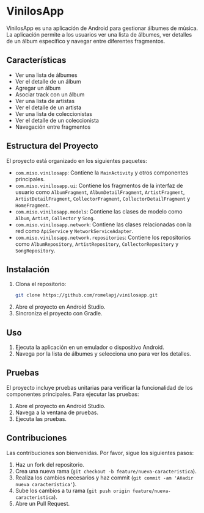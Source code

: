 # VinilosApp

VinilosApp es una aplicación de Android para gestionar álbumes de música. La aplicación permite a los usuarios ver una lista de álbumes, ver detalles de un álbum específico y navegar entre diferentes fragmentos.

## Características

- Ver una lista de álbumes
- Ver el detalle de un álbum
- Agregar un álbum
- Asociar track con un álbum
- Ver una lista de artistas
- Ver el detalle de un artista
- Ver una lista de coleccionistas
- Ver el detalle de un coleccionista
- Navegación entre fragmentos

## Estructura del Proyecto

El proyecto está organizado en los siguientes paquetes:

- `com.miso.vinilosapp`: Contiene la `MainActivity` y otros componentes principales.
- `com.miso.vinilosapp.ui`: Contiene los fragmentos de la interfaz de usuario como `AlbumFragment`, `AlbumDetailFragment`, `ArtistFragment`, `ArtistDetailFragment`, `CollectorFragment`, `CollectorDetailFragment` y `HomeFragment`.
- `com.miso.vinilosapp.models`: Contiene las clases de modelo como `Album`, `Artist`, `Collector` y `Song`.
- `com.miso.vinilosapp.network`: Contiene las clases relacionadas con la red como `ApiService` y `NetworkServiceAdapter`.
- `com.miso.vinilosapp.network.repositories`: Contiene los repositorios como `AlbumRepository`, `ArtistRepository`, `CollectorRepository` y `SongRepository`.

## Instalación

1. Clona el repositorio:
    ```sh
    git clone https://github.com/romelapj/vinilosapp.git
    ```
2. Abre el proyecto en Android Studio.
3. Sincroniza el proyecto con Gradle.

## Uso

1. Ejecuta la aplicación en un emulador o dispositivo Android.
2. Navega por la lista de álbumes y selecciona uno para ver los detalles.

## Pruebas

El proyecto incluye pruebas unitarias para verificar la funcionalidad de los componentes principales. Para ejecutar las pruebas:

1. Abre el proyecto en Android Studio.
2. Navega a la ventana de pruebas.
3. Ejecuta las pruebas.

## Contribuciones

Las contribuciones son bienvenidas. Por favor, sigue los siguientes pasos:

1. Haz un fork del repositorio.
2. Crea una nueva rama (`git checkout -b feature/nueva-caracteristica`).
3. Realiza los cambios necesarios y haz commit (`git commit -am 'Añadir nueva característica'`).
4. Sube los cambios a tu rama (`git push origin feature/nueva-caracteristica`).
5. Abre un Pull Request.

